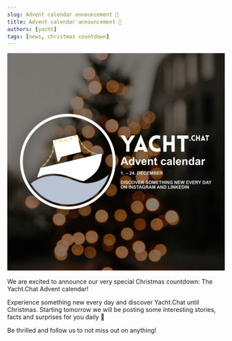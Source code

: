 ```yaml
---
slug: Advent calendar announcement 🎉
title: Advent calendar announcement 🎉
authors: [yacht]
tags: [news, christmas countdown]
---
```


![yacht.chat](christmascountdown.jpeg)

We are excited to announce our very special Christmas countdown: The Yacht.Chat Advent calendar!

Experience something new every day and discover Yacht.Chat until Christmas.
Starting tomorrow we will be posting some interesting stories, facts and surprises for you daily 🎁

Be thrilled and follow us to not miss out on anything!

